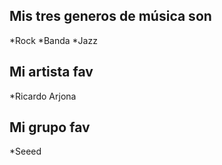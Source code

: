 ## Mis tres generos de música son
*Rock
*Banda
*Jazz
## Mi artista fav
*Ricardo Arjona
## Mi grupo fav
*Seeed
